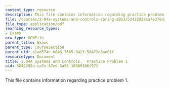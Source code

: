 ```yaml
---
content_type: resource
description: This file contains information regarding practice problem 1.
file: /courses/2-04a-systems-and-controls-spring-2013/5242292aca7e37ed3a5310369186f971_MIT2_04AS13_PractProblem1.pdf
file_type: application/pdf
learning_resource_types:
- Exams
ocw_type: OCWFile
parent_title: Exams
parent_type: CourseSection
parent_uid: a1ad574c-b046-7665-942f-58472e8ae01f
resourcetype: Document
title: 2.04A Systems and Controls,  Practice Problem 1
uid: 5242292a-ca7e-37ed-3a53-10369186f971
---
```

This file contains information regarding practice problem 1.

